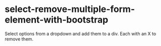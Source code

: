 # select-remove-multiple-form-element-with-bootstrap
Select options from a dropdown and add them to a div. Each with an X to remove them. 

